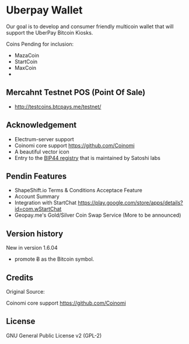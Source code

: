 Uberpay Wallet
===============

Our goal is to develop and consumer friendly multicoin wallet that will support the UberPay Bitcoin Kiosks. 


Coins Pending for inclusion:

- MazaCoin
- StartCoin
- MaxCoin
- 
## Mercahnt Testnet POS (Point Of Sale)

- http://testcoins.btcpays.me/testnet/


## Acknowledgement

* Electrum-server support
* Coinomi core support https://github.com/Coinomi
* A beautiful vector icon
* Entry to the [BIP44 registry](https://github.com/satoshilabs/docs/blob/master/slips/slip-0044.rst) that is maintained by Satoshi labs

## Pendin Features

- ShapeShift.io Terms & Conditions Acceptace Feature
- Account Summary
- Integration with StartChat https://play.google.com/store/apps/details?id=com.wStartChat
- Geopay.me's Gold/Silver Coin Swap Service (More to be announced)

## Version history

New in version 1.6.04
-  promote Ƀ as the Bitcoin symbol.

## Credits

Original Source:

Coinomi core support https://github.com/Coinomi

## License

GNU General Public License v2 (GPL-2)
